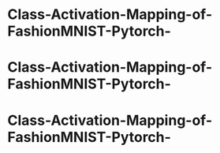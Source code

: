 # Class-Activation-Mapping-of-FashionMNIST-Pytorch-
# Class-Activation-Mapping-of-FashionMNIST-Pytorch-
# Class-Activation-Mapping-of-FashionMNIST-Pytorch-

